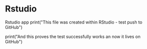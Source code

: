 # Rstudio
Rstudio app
print("This file was created within RStudio - test push to GitHub")

print("And this proves the test successfully works an now it lives on GitHub")

